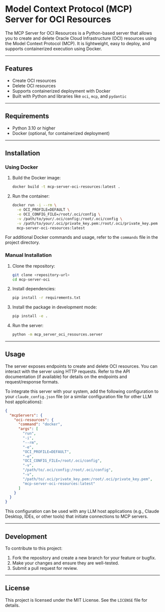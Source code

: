 # Model Context Protocol (MCP) Server for OCI Resources

The MCP Server for OCI Resources is a Python-based server that allows you to create and delete Oracle Cloud Infrastructure (OCI) resources using the Model Context Protocol (MCP). It is lightweight, easy to deploy, and supports containerized execution using Docker.

---

## Features

- Create OCI resources
- Delete OCI resources
- Supports containerized deployment with Docker
- Built with Python and libraries like `oci`, `mcp`, and `pydantic`

---

## Requirements

- Python 3.10 or higher
- Docker (optional, for containerized deployment)

---

## Installation

### Using Docker

1. Build the Docker image:
   ```bash
   docker build -t mcp-server-oci-resources:latest .
   ```

2. Run the container:
   ```bash
   docker run -i --rm \
     -e OCI_PROFILE=DEFAULT \
     -e OCI_CONFIG_FILE=/root/.oci/config \
     -v /path/to/your/.oci/config:/root/.oci/config \
     -v /path/to/your/.oci/private_key.pem:/root/.oci/private_key.pem \
     mcp-server-oci-resources:latest
   ```

For additional Docker commands and usage, refer to the `commands` file in the project directory.

### Manual Installation

1. Clone the repository:
   ```bash
   git clone <repository-url>
   cd mcp-server-oci
   ```

2. Install dependencies:
   ```bash
   pip install -r requirements.txt
   ```

3. Install the package in development mode:
   ```bash
   pip install -e .
   ```

4. Run the server:
   ```bash
   python -m mcp_server_oci_resources.server
   ```

---

## Usage

The server exposes endpoints to create and delete OCI resources. You can interact with the server using HTTP requests. Refer to the API documentation (if available) for details on the endpoints and request/response formats.

To integrate this server with your system, add the following configuration to your `claude_config.json` file (or a similar configuration file for other LLM host applications):

```json
{
  "mcpServers": {
    "oci-resources": {
      "command": "docker",
      "args": [
        "run",
        "-i",
        "--rm",
        "-e",
        "OCI_PROFILE=DEFAULT",
        "-e",
        "OCI_CONFIG_FILE=/root/.oci/config",
        "-v",
        "/path/to/.oci/config:/root/.oci/config",
        "-v",
        "/path/to/.oci/private_key.pem:/root/.oci/private_key.pem",
        "mcp-server-oci-resources:latest"
      ]
    }
  }
}
```

This configuration can be used with any LLM host applications (e.g., Claude Desktop, IDEs, or other tools) that initiate connections to MCP servers.

---

## Development

To contribute to this project:

1. Fork the repository and create a new branch for your feature or bugfix.
2. Make your changes and ensure they are well-tested.
3. Submit a pull request for review.

---

## License

This project is licensed under the MIT License. See the `LICENSE` file for details.
